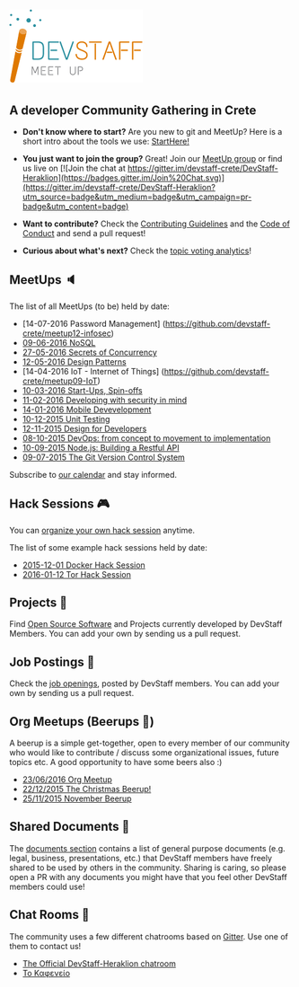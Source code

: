 # [![DevStaff home](images/logo.png)](http://www.devstaff.gr)
## A developer Community Gathering in Crete

* **Don't know where to start?** Are you new to git and MeetUp? Here is a short intro about the tools we use: [StartHere!](StartHere.md)

* **You just want to join the group?** Great!
  Join our [MeetUp group](http://www.meetup.com/DevStaff-A-Developer-Community-Gathering-In-Crete/) or find us live on [![Join the chat at https://gitter.im/devstaff-crete/DevStaff-Heraklion](https://badges.gitter.im/Join%20Chat.svg)](https://gitter.im/devstaff-crete/DevStaff-Heraklion?utm_source=badge&utm_medium=badge&utm_campaign=pr-badge&utm_content=badge)

* **Want to contribute?** Check the [Contributing Guidelines](CONTRIBUTING.md)
  and the [Code of Conduct](CodeOfConduct.md) and send a pull request!
* **Curious about what's next?** Check the [topic voting analytics](http://analytics.devstaff.gr)!

## MeetUps :speaker:

The list of all MeetUps (to be) held by date:

* [14-07-2016 Password Management] (https://github.com/devstaff-crete/meetup12-infosec)
* [09-06-2016 NoSQL](https://github.com/devstaff-crete/meetup11-NoSQL)
* [27-05-2016 Secrets of Concurrency](https://devstaff.gr)
* [12-05-2016 Design Patterns](https://github.com/devstaff-crete/meetup10-DesignPatterns)
* [14-04-2016 IoT - Internet of Things] (https://github.com/devstaff-crete/meetup09-IoT)
* [10-03-2016 Start-Ups, Spin-offs](https://github.com/devstaff-crete/meetup08-Startups)
* [11-02-2016 Developing with security in mind](https://github.com/devstaff-crete/meetup07-Security)
* [14-01-2016 Mobile Devevelopment](https://github.com/devstaff-crete/meetup06-MobileDev)
* [10-12-2015 Unit Testing](https://github.com/devstaff-crete/meetup05-Testing)
* [12-11-2015 Design for Developers](https://github.com/devstaff-crete/meetup04-Design)
* [08-10-2015 DevOps: from concept to movement to implementation](https://github.com/devstaff-crete/meetup03-DevOps)
* [10-09-2015 Node.js: Building a Restful API](https://github.com/devstaff-crete/meetup02-NodeJS)
* [09-07-2015 The Git Version Control System](https://github.com/devstaff-crete/meetup01-Git)

Subscribe to [our calendar](http://www.meetup.com/DevStaff-A-Developer-Community-Gathering-In-Crete/events/) and stay informed.

## Hack Sessions :video_game:

You can [organize your own hack session](HackSessionHowTo.md) anytime.

The list of some example hack sessions held by date:

* [2015-12-01 Docker Hack Session](https://github.com/devstaff-crete/docker-hack-sessions)
* [2016-01-12 Tor Hack Session](https://github.com/DaKnOb/TorConfig)

## Projects :construction:

Find [Open Source Software](projects/README.md) and Projects currently developed by DevStaff Members. You can add your own by sending us a pull request.

## Job Postings :postal_horn:

Check the [job openings](jobs/README.md), posted by DevStaff members. You can add your own by
sending us a pull request.

## Org Meetups (Beerups :beer:)

A beerup is a simple get-together, open to every member of our community who would like to contribute / discuss some organizational issues, future topics etc. A good opportunity to have some beers also :)

* [23/06/2016 Org Meetup](orgmeetups/23062016.md)
* [22/12/2015 The Christmas Beerup!](orgmeetups/20151222.md)
* [25/11/2015 November Beerup](orgmeetups/20151125.md)

## Shared Documents :book:

The [documents section](https://github.com/devstaff-crete/DevStaff-Heraklion/tree/master/documents) contains a list of general purpose documents (e.g. legal, business, presentations, etc.) that DevStaff members have freely shared to be used by others in the community. Sharing is caring, so please open a PR with any documents you might have that you feel other DevStaff members could use!

## Chat Rooms :speech_balloon:

The community uses a few different chatrooms based on [Gitter](https://gitter.im/). Use one of them to contact us!

* [The Official DevStaff-Heraklion chatroom](https://gitter.im/devstaff-crete/DevStaff-Heraklion)
* [Το Καφενείο](https://gitter.im/devstaff-crete/DevStaff-Heraklion/%CE%9A%CE%B1%CF%86%CE%B5%CE%BD%CE%B5%CE%AF%CE%BF)

